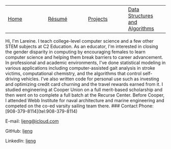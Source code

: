 <dl>
	<table>
		<tr>
			<td width="25%"><a href = "/index">Home</a></td>
			<td width="25%"><a href = "/resume.pdf">Résumé</a></td>
			<td width="25%"><a href = "/projects">Projects</a></td>
			<td width="25%"><a href = "/dsa">Data Structures and Algorithms</a></td>
		</tr>
	</table>
</dl>
Hi, I'm Lareine. I teach college-level computer science and a few other STEM subjects at C2 Education. As an educator, I'm interested in closing the gender disparity in computing by encouraging females to learn computer science and helping them break barriers to career advancement. In professional and academic environments, I've done statistical modeling in various applications including computer-assisted gait analysis in stroke victims, computational chemistry, and the algorithms that control self-driving vehicles. I've also written code for personal use such as investing and optimizing credit card churning and the travel rewards earned from it. I studied engineering at Cooper Union on a full merit-based scholarship and then went on to complete a full batch at the Recurse Center. Before Cooper, I attended Webb Institute for naval architecture and marine engineering and competed on the co-ed varsity sailing team there.
### Contact
Phone: [908-379-8114](tel:908-379-8114)

E-mail: [ljeng@icloud.com](mailto:ljeng@icloud.com)

GitHub: [ljeng](https://github.com/ljeng)

LinkedIn: [ljeng](https://www.linkedin.com/in/ljeng)

